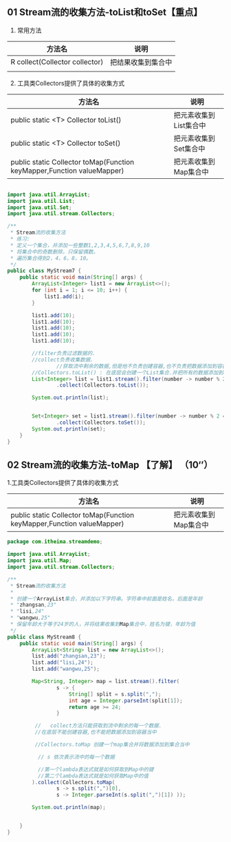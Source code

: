 ## 01 Stream流的收集方法-toList和toSet【重点】



1. 常用方法

| 方法名                         | 说明               |
| ------------------------------ | ------------------ |
| R collect(Collector collector) | 把结果收集到集合中 |
|                                |                    |

2. 工具类Collectors提供了具体的收集方式

| 方法名                                                                  | 说明                   |
| --------------------- | ---------------------- |
| public static \<T\> Collector toList()     | 把元素收集到List集合中 |
| public static \<T\> Collector toSet()   | 把元素收集到Set集合中  |
| public static  Collector toMap(Function keyMapper,Function valueMapper) | 把元素收集到Map集合中  |



```java

import java.util.ArrayList;
import java.util.List;
import java.util.Set;
import java.util.stream.Collectors;

/**
 * Stream流的收集方法
 * 练习:
 * 定义一个集合，并添加一些整数1,2,3,4,5,6,7,8,9,10
 * 将集合中的奇数删除，只保留偶数。
 * 遍历集合得到2，4，6，8，10。
 */
public class MyStream7 {
    public static void main(String[] args) {
        ArrayList<Integer> list1 = new ArrayList<>();
        for (int i = 1; i <= 10; i++) {
            list1.add(i);
        }

        list1.add(10);
        list1.add(10);
        list1.add(10);
        list1.add(10);
        list1.add(10);

        //filter负责过滤数据的.
        //collect负责收集数据.
                //获取流中剩余的数据,但是他不负责创建容器,也不负责把数据添加到容器中.
        //Collectors.toList() : 在底层会创建一个List集合.并把所有的数据添加到List集合中.
        List<Integer> list = list1.stream().filter(number -> number % 2 == 0)
                .collect(Collectors.toList());

        System.out.println(list);


        Set<Integer> set = list1.stream().filter(number -> number % 2 == 0)
                .collect(Collectors.toSet());
        System.out.println(set);
    }
}
```

## 02 Stream流的收集方法-toMap 【了解】 （10‘’）

1.工具类Collectors提供了具体的收集方式

| 方法名             | 说明                  |
| ---------------------------- | ---------------- |
| public static  Collector toMap(Function keyMapper,Function valueMapper) | 把元素收集到Map集合中 |

```java
package com.itheima.streamdemo;

import java.util.ArrayList;
import java.util.Map;
import java.util.stream.Collectors;

/**
 * Stream流的收集方法
 *
 * 创建一个ArrayList集合，并添加以下字符串。字符串中前面是姓名，后面是年龄
 * "zhangsan,23"
 * "lisi,24"
 * "wangwu,25"
 * 保留年龄大于等于24岁的人，并将结果收集到Map集合中，姓名为键，年龄为值
 */
public class MyStream8 {
    public static void main(String[] args) {
        ArrayList<String> list = new ArrayList<>();
        list.add("zhangsan,23");
        list.add("lisi,24");
        list.add("wangwu,25");

        Map<String, Integer> map = list.stream().filter(
                s -> {
                    String[] split = s.split(",");
                    int age = Integer.parseInt(split[1]);
                    return age >= 24;
                }

         //   collect方法只能获取到流中剩余的每一个数据.
         //在底层不能创建容器,也不能把数据添加到容器当中

         //Collectors.toMap 创建一个map集合并将数据添加到集合当中

          // s 依次表示流中的每一个数据

          //第一个lambda表达式就是如何获取到Map中的键
          //第二个lambda表达式就是如何获取Map中的值
        ).collect(Collectors.toMap(
                s -> s.split(",")[0],
                s -> Integer.parseInt(s.split(",")[1]) ));

        System.out.println(map);


    }
}
```